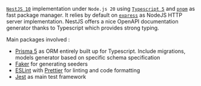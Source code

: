 [`NestJS 10`](https://nestjs.com/) implementation under `Node.js 20` using [`Typescript 5`](https://www.typescriptlang.org/) and [`pnpm`](https://pnpm.io/) as fast package manager. It relies by default on [`express`](https://github.com/expressjs/express) as NodeJS HTTP server implementation. NestJS offers a nice OpenAPI documentation generator thanks to Typescript which provides strong typing.

Main packages involved :

* [Prisma 5](https://www.prisma.io/) as ORM entirely built up for Typescript. Include migrations, models generator based on specific schema specification
* [Faker](https://fakerjs.dev/) for generating seeders
* [ESLint](https://eslint.org/) with [Prettier](https://prettier.io/) for linting and code formatting
* [Jest](https://jestjs.io) as main test framework
